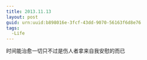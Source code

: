 ```yaml
---
title: 2013.11.13
layout: post
guid: urn:uuid:b898016e-3fcf-43dd-9070-56163f6d8e76
tags:
  -Life
---
```

时间能治愈一切只不过是伤人者拿来自我安慰的而已





